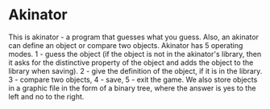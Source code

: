 # Akinator
This is akinator - a program that guesses what you guess. Also, an akinator can define an object or compare two objects.
Akinator has 5 operating modes. 1 - guess the object 
(if the object is not in the akinator's library, then it asks for the distinctive property of the object and adds the object to the library when saving). 
2 - give the definition of the object, if it is in the library. 3 - compare two objects, 4 - save, 5 - exit the game. 
We also store objects in a graphic file in the form of a binary tree, where the answer is yes to the left and no to the right.
